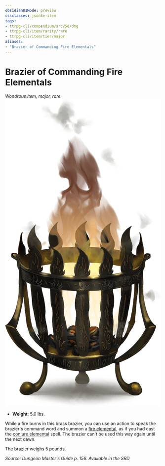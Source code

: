 ```yaml
---
obsidianUIMode: preview
cssclasses: json5e-item
tags:
- ttrpg-cli/compendium/src/5e/dmg
- ttrpg-cli/item/rarity/rare
- ttrpg-cli/item/tier/major
aliases: 
- "Brazier of Commanding Fire Elementals"
---
```

# Brazier of Commanding Fire Elementals
*Wondrous item, major, rare*  
![](/CLI/items/img/brazier-of-commanding-fire-elementals.webp#right)

- **Weight**: 5.0 lbs.

While a fire burns in this brass brazier, you can use an action to speak the brazier's command word and summon a [fire elemental](/CLI/bestiary/elemental/fire-elemental.md), as if you had cast the [conjure elemental](/CLI/spells/conjure-elemental.md) spell. The brazier can't be used this way again until the next dawn.

The brazier weighs 5 pounds.

*Source: Dungeon Master's Guide p. 156. Available in the <span title='Systems Reference Document (5.1)'>SRD</span>*